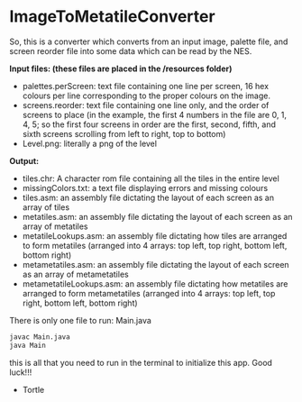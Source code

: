 # ImageToMetatileConverter

So, this is a converter which converts from an input image, palette file, and screen reorder file into some data which can be read by the NES. 

**Input files:  (these files are placed in the /resources folder)**
- palettes.perScreen: text file containing one line per screen, 16 hex colours per line corresponding to the proper colours on the image. 
- screens.reorder: text file containing one line only, and the order of screens to place (in the example, the first 4 numbers in the file are 0, 1, 4, 5; so the first four screens in order are the first, second, fifth, and sixth screens scrolling from left to right, top to bottom)
- Level.png: literally a png of the level

**Output:**
- tiles.chr: A character rom file containing all the tiles in the entire level
- missingColors.txt: a text file displaying errors and missing colours
- tiles.asm: an assembly file dictating the layout of each screen as an array of tiles
- metatiles.asm: an assembly file dictating the layout of each screen as an array of metatiles
- metatileLookups.asm: an assembly file dictating how tiles are arranged to form metatiles (arranged into 4 arrays: top left, top right, bottom left, bottom right)
- metametatiles.asm: an assembly file dictating the layout of each screen as an array of metametatiles
- metametatileLookups.asm: an assembly file dictating how metatiles are arranged to form metametatiles (arranged into 4 arrays: top left, top right, bottom left, bottom right)

There is only one file to run: Main.java
```bash
javac Main.java
java Main
```
this is all that you need to run in the terminal to initialize this app. 
Good luck!!!

- Tortle
